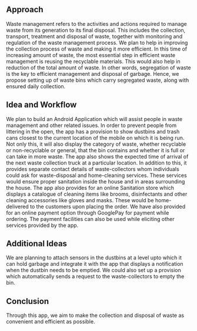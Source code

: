 ## Approach
Waste management refers to the activities and actions required to manage waste from its generation to its final disposal. This includes the collection, transport, treatment and disposal of waste, together with monitoring and regulation of the waste management process. We plan to help in improving the collection process of waste and making it more efficient. In this time of increasing amount of waste, the most essential step in efficient waste management is reusing the recyclable materials. This would also help in reduction of the total amount of waste. In other words, segregation of waste is the key to efficient management and disposal of garbage. Hence, we propose setting up of waste bins which carry segregated waste, along with ensured daily collection.  

## Idea and Workflow
We plan to build an Android Application which will assist people in waste management and other related issues. In order to prevent people from littering in the open, the app has a provision to show dustbins and trash cans closest to the current location of the mobile on which it is being run. Not only this, it will also display the category of waste, whether recyclable or non-recyclable or general, that the bin contains and whether it is full or can take in more waste. The app also shows the expected time of arrival of the next waste collection truck at a particular location. In addition to this, it provides separate contact details of waste-collectors whom individuals could ask for waste-disposal and home-cleaning services. These services would ensure proper sanitation inside the house and in areas surrounding the house. 
The app also provides for an online Sanitation store which displays a catalogue of cleaning items like brooms, disinfectants and other cleaning accessories like gloves and masks. These would be home-delivered to the customers upon placing the order. We have also provided for an online payment option through GooglePay for payment while ordering. The payment facilities can also be used while eliciting other services provided by the app.

## Additional Ideas
We are planning to attach sensors in the dustbins at a level upto which it can hold garbage and integrate it with the app that displays a notification when the dustbin needs to be emptied. We could also set up a provision which automatically sends a request to the waste-collectors to empty the bin.

## Conclusion
Through this app, we aim to make the collection and disposal of waste as convenient and efficient as possible. 
